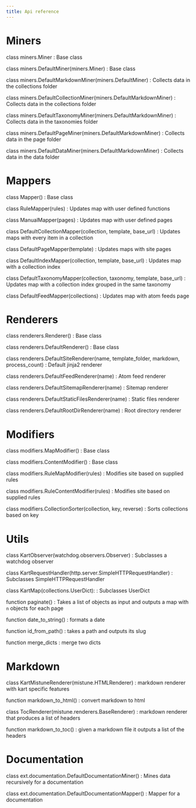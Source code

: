 ```yaml
---
title: Api reference
---
```


# Miners

class miners.Miner
: Base class


class miners.DefaultMiner(miners.Miner)
: Base class

class miners.DefaultMarkdownMiner(miners.DefaultMiner)
: Collects data in the collections folder


class miners.DefaultCollectionMiner(miners.DefaultMarkdownMiner)
: Collects data in the collections folder


class miners.DefaultTaxonomyMiner(miners.DefaultMarkdownMiner)
: Collects data in the taxonomies folder


class miners.DefaultPageMiner(miners.DefaultMarkdownMiner)
: Collects data in the page folder


class miners.DefaultDataMiner(miners.DefaultMarkdownMiner)
: Collects data in the data folder


# Mappers

class Mapper()
: Base class


class RuleMapper(rules)
: Updates map with user defined functions


class ManualMapper(pages)
: Updates map with user defined pages


class DefaultCollectionMapper(collection, template, base_url)
: Updates maps with every item in a collection


class DefaultPageMapper(template)
: Updates maps with site pages


class DefaultIndexMapper(collection, template, base_url)
: Updates map with a collection index


class DefaultTaxonomyMapper(collection, taxonomy, template, base_url)
:  Updates map with a collection index grouped in the same taxonomy


class DefaultFeedMapper(collections)
: Updates map with atom feeds page


# Renderers

class renderers.Renderer()
: Base class


class renderers.DefaultRenderer()
: Base class


class renderers.DefaultSiteRenderer(name, template_folder, markdown, process_count)
: Default jinja2 renderer


class renderers.DefaultFeedRenderer(name)
: Atom feed renderer


class renderers.DefaultSitemapRenderer(name)
: Sitemap renderer


class renderers.DefaultStaticFilesRenderer(name)
: Static files renderer


class renderers.DefaultRootDirRenderer(name)
: Root directory renderer


# Modifiers

class modifiers.MapModifier()
: Base class


class modifiers.ContentModifier()
: Base class


class modifiers.RuleMapModifier(rules)
: Modifies site based on supplied rules


class modifiers.RuleContentModifier(rules)
: Modifies site based on supplied rules


class modifiers.CollectionSorter(collection, key, reverse)
: Sorts collections based on key

# Utils

class KartObserver(watchdog.observers.Observer)
: Subclasses a watchdog observer


class KartRequestHandler(http.server.SimpleHTTPRequestHandler)
: Subclasses SimpleHTTPRequestHandler


class KartMap(collections.UserDict):
: Subclasses UserDict


function paginate()
: Takes a list of objects as input and outputs a map with ``n`` objects for each page


function date_to_string()
: formats a date


function id_from_path()
: takes a path and outputs its slug


function merge_dicts
: merge two dicts


# Markdown

class KartMistuneRenderer(mistune.HTMLRenderer)
: markdown renderer with kart specific features


function markdown_to_html()
: convert markdown to html


class TocRenderer(mistune.renderers.BaseRenderer)
: markdown renderer that produces a list of headers


function markdown_to_toc()
: given a markdown file it outputs a list of the headers


# Documentation

class ext.documentation.DefaultDocumentationMiner()
: Mines data recursively for a documentation

class ext.documentation.DefaultDocumentationMapper()
: Mapper for a documentation
